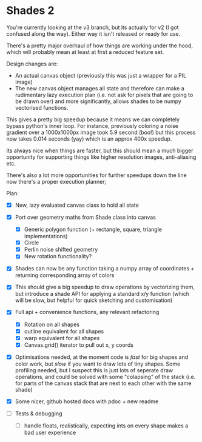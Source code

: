 # Shades 2

You're currently looking at the v3 branch, but its actually for v2 (I got confused along the way). Either way it isn't released or ready for use.

There's a pretty major overhaul of how things are working under the hood, which will probably mean at least at first a reduced feature set.

Design changes are:
- An actual canvas object (previously this was just a wrapper for a PIL image)
- The new canvas object manages all state and therefore can make a rudimentary lazy execution plan (i.e. not ask for pixels that are going to be drawn over) and more significantly, allows shades to be numpy vectorised functions.

This gives a pretty big speedup because it means we can completely bypass python's inner loop. For instance, previously coloring a noise gradient over a 1000x1000px image took 5.9 second (boo!) but this process now takes 0.014 seconds (yay) which is an approx 400x speedup.

Its always nice when things are faster, but this should mean a much bigger opportunity for supporting things like higher resolution images, anti-aliasing etc.

There's also a lot more opportunities for further speedups down the line now there's a proper execution planner;

Plan:

- [x] New, lazy evaluated canvas class to hold all state
- [x] Port over geometry maths from Shade class into canvas
    - [x] Generic polygon function (+ rectangle, square, triangle implementations)
    - [x] Circle
    - [x] Perlin noise shifted geometry
    - [x] New rotation functionality?
- [x] Shades can now be any function taking a numpy array of coordinates + returning corresponding array of colors
- [x] This should give a big speedup to draw operations by vectorizing them, but introduce a shade API for applying a standard x/y function (which will be slow, but helpful for quick sketching and customisation)
- [x] Full api + convenience functions, any relevant refactoring
  - [x] Rotation on all shapes
  - [x] outline equivalent for all shapes
  - [x] warp equivalent for all shapes
  - [x] Canvas.grid() iterator to pull out x, y coords

- [x] Optimisations needed, at the moment code is *fast* for big shapes and color work, but *slow* if you want to draw lots of tiny shapes. Some profiling needed, but I suspect this is just lots of seperate draw operations, and could be solved with some "colapsing" of the stack (i.e. for parts of the canvas stack that are next to each other with the same shade)

- [x] Some nicer, github hosted docs with pdoc + new readme
- [ ] Tests & debugging
  - [ ] handle floats, realistically, expecting ints on every shape makes a bad user experience
